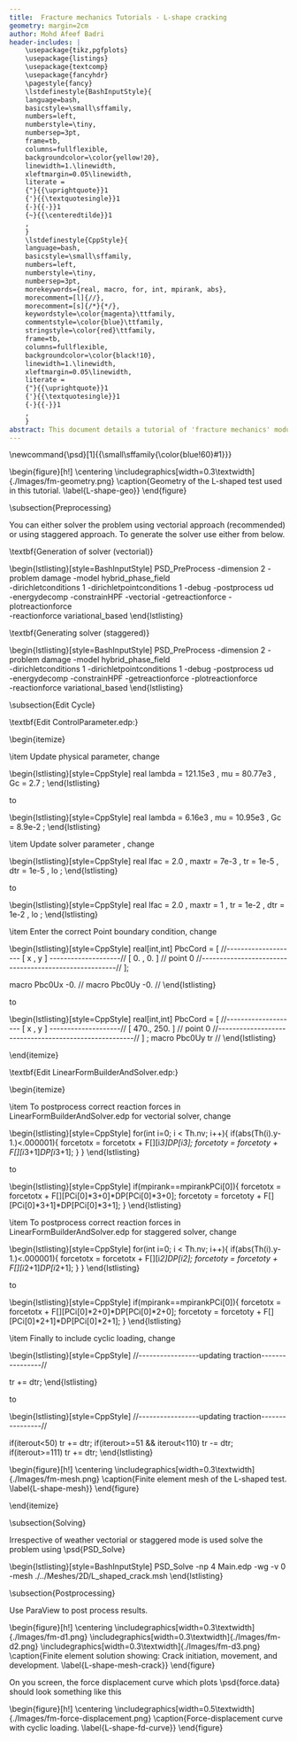 ```yaml
---
title:  Fracture mechanics Tutorials - L-shape cracking
geometry: margin=2cm
author: Mohd Afeef Badri
header-includes: |
    \usepackage{tikz,pgfplots}
    \usepackage{listings}
    \usepackage{textcomp}
    \usepackage{fancyhdr}
    \pagestyle{fancy}
    \lstdefinestyle{BashInputStyle}{
	language=bash,
	basicstyle=\small\sffamily,
	numbers=left,
	numberstyle=\tiny,
	numbersep=3pt,
	frame=tb,
	columns=fullflexible,
	backgroundcolor=\color{yellow!20},
	linewidth=1.\linewidth,
	xleftmargin=0.05\linewidth,
	literate =
	{"}{{\uprightquote}}1
	{'}{{\textquotesingle}}1
	{-}{{-}}1
	{~}{{\centeredtilde}}1
	,
    }
    \lstdefinestyle{CppStyle}{
	language=bash,
	basicstyle=\small\sffamily,
	numbers=left,
	numberstyle=\tiny,
	numbersep=3pt,
	morekeywords={real, macro, for, int, mpirank, abs},
	morecomment=[l]{//},
	morecomment=[s]{/*}{*/},
	keywordstyle=\color{magenta}\ttfamily,
	commentstyle=\color{blue}\ttfamily,
	stringstyle=\color{red}\ttfamily,
	frame=tb,
	columns=fullflexible,
	backgroundcolor=\color{black!10},
	linewidth=1.\linewidth,
	xleftmargin=0.05\linewidth,
	literate =
	{"}{{\uprightquote}}1
	{'}{{\textquotesingle}}1
	{-}{{-}}1
	,
    }
abstract: This document details a tutorial of 'fracture mechanics' module of PSD. This tutorial involves cracking of L shaped specimen, where loading is controlled by a point boundary condition.
---
```


\newcommand{\psd}[1]{{\small\sffamily{\color{blue!60}#1}}}

\begin{figure}[h!]
\centering
\includegraphics[width=0.3\textwidth]{./Images/fm-geometry.png}
\caption{Geometry of the L-shaped test used in this tutorial. \label{L-shape-geo}}
\end{figure}

\subsection{Preprocessing}

You can either solver the problem using vectorial approach (recommended) or using staggered approach. To generate the solver use either from below.

\textbf{Generation of solver (vectorial)}

\begin{lstlisting}[style=BashInputStyle]
PSD_PreProcess -dimension 2 -problem damage -model hybrid_phase_field \
-dirichletconditions 1 -dirichletpointconditions 1 -debug -postprocess ud \
-energydecomp -constrainHPF -vectorial -getreactionforce -plotreactionforce \
-reactionforce variational_based
\end{lstlisting}

\textbf{Generating solver (staggered)}

\begin{lstlisting}[style=BashInputStyle]
PSD_PreProcess -dimension 2 -problem damage -model hybrid_phase_field \
-dirichletconditions 1 -dirichletpointconditions 1 -debug -postprocess ud \
-energydecomp -constrainHPF -getreactionforce -plotreactionforce \
-reactionforce variational_based
\end{lstlisting}


\subsection{Edit Cycle}

\textbf{Edit ControlParameter.edp:}

\begin{itemize}

\item Update physical parameter, change

\begin{lstlisting}[style=CppStyle]
  real lambda = 121.15e3 ,
       mu     = 80.77e3  ,
       Gc     = 2.7      ;
\end{lstlisting}

to

\begin{lstlisting}[style=CppStyle]
  real lambda = 6.16e3 ,
       mu     = 10.95e3 ,
       Gc     = 8.9e-2  ;
\end{lstlisting}

\item Update solver parameter , change

\begin{lstlisting}[style=CppStyle]
  real lfac  = 2.0  ,
       maxtr = 7e-3 ,
       tr    = 1e-5 ,
       dtr   = 1e-5 ,
       lo           ;
\end{lstlisting}

to

\begin{lstlisting}[style=CppStyle]
  real lfac  = 2.0  ,
       maxtr = 1    ,
       tr    = 1e-2 ,
       dtr   = 1e-2 ,
       lo           ;
\end{lstlisting}


\item Enter the correct Point boundary condition, change

\begin{lstlisting}[style=CppStyle]
  real[int,int] PbcCord = [
//-------------------- [  x  , y  ] --------------------//
                       [  0. , 0. ]    // point 0
//------------------------------------------------------//
                      ];

   macro Pbc0Ux  -0. //
   macro Pbc0Uy  -0. //
\end{lstlisting}

to

\begin{lstlisting}[style=CppStyle]
  real[int,int] PbcCord = [
//-------------------- [  x  , y  ] --------------------//
                       [  470., 250. ]    // point 0
//------------------------------------------------------//
                      ]
;
   macro Pbc0Uy  tr //
\end{lstlisting}

\end{itemize}


\textbf{Edit LinearFormBuilderAndSolver.edp:}

\begin{itemize}

\item To postprocess correct reaction forces in LinearFormBuilderAndSolver.edp for vectorial solver, change

\begin{lstlisting}[style=CppStyle]
  for(int i=0; i < Th.nv; i++){
     if(abs(Th(i).y-1.)<.000001){
        forcetotx = forcetotx + F[][i*3]*DP[i*3];
        forcetoty = forcetoty + F[][i*3+1]*DP[i*3+1];
     }
  }
\end{lstlisting}

to

\begin{lstlisting}[style=CppStyle]
  if(mpirank==mpirankPCi[0]){
     forcetotx = forcetotx + F[][PCi[0]*3+0]*DP[PCi[0]*3+0];
     forcetoty = forcetoty + F[][PCi[0]*3+1]*DP[PCi[0]*3+1];
  }
\end{lstlisting}

\item To postprocess correct reaction forces in LinearFormBuilderAndSolver.edp for staggered solver, change

\begin{lstlisting}[style=CppStyle]
  for(int i=0; i < Th.nv; i++){
     if(abs(Th(i).y-1.)<.000001){
        forcetotx = forcetotx + F[][i*2]*DP[i*2];
        forcetoty = forcetoty + F[][i*2+1]*DP[i*2+1];
     }
  }
\end{lstlisting}

to

\begin{lstlisting}[style=CppStyle]
  if(mpirank==mpirankPCi[0]){
     forcetotx = forcetotx + F[][PCi[0]*2+0]*DP[PCi[0]*2+0];
     forcetoty = forcetoty + F[][PCi[0]*2+1]*DP[PCi[0]*2+1];
  }
\end{lstlisting}

\item Finally to include cyclic loading, change

\begin{lstlisting}[style=CppStyle]
  //-----------------updating traction----------------//

  tr += dtr;
\end{lstlisting}


to

\begin{lstlisting}[style=CppStyle]
  //-----------------updating traction----------------//

  if(iterout<50)
     tr += dtr;
  if(iterout>=51 && iterout<110)
     tr -= dtr;
  if(iterout>=111)
     tr += dtr;
\end{lstlisting}

\begin{figure}[h!]
\centering
\includegraphics[width=0.3\textwidth]{./Images/fm-mesh.png}
\caption{Finite element mesh of the L-shaped test. \label{L-shape-mesh}}
\end{figure}

\end{itemize}


\subsection{Solving}

Irrespective of weather vectorial or staggered mode is used solve the problem using \psd{PSD\_Solve}

\begin{lstlisting}[style=BashInputStyle]
PSD_Solve -np 4 Main.edp -wg -v 0 -mesh ./../Meshes/2D/L_shaped_crack.msh
\end{lstlisting}

\subsection{Postprocessing}

Use ParaView to post process results.


\begin{figure}[h!]
\centering
\includegraphics[width=0.3\textwidth]{./Images/fm-d1.png}
\includegraphics[width=0.3\textwidth]{./Images/fm-d2.png}
\includegraphics[width=0.3\textwidth]{./Images/fm-d3.png}
\caption{Finite element solution showing: Crack initiation,  movement, and  development. \label{L-shape-mesh-crack}}
\end{figure}

On you screen, the force displacement curve which plots \psd{force.data} should look something like this

\begin{figure}[h!]
\centering
\includegraphics[width=0.5\textwidth]{./Images/fm-force-displacement.png}
\caption{Force-displacement curve with cyclic loading. \label{L-shape-fd-curve}}
\end{figure}
